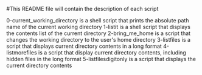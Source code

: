 #This README file will contain the description of each script

0-current_working_directory is a shell script that prints the absolute path name of the current working directory
1-listit is a shell script that displays the contents list of the current directory
2-bring_me_home is a script that changes the working directory to the user's home directory
3-listfiles is a script that displays current directory contents in a long format
4-listmorefiles is a script that display current directory contents, including hidden files in the long format
5-listfilesdigitonly is a script that displays the current directory contents
